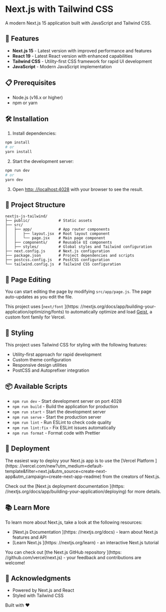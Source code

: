# Next.js with Tailwind CSS

A modern Next.js 15 application built with JavaScript and Tailwind CSS.

## 🚀 Features

- **Next.js 15** - Latest version with improved performance and features
- **React 19** - Latest React version with enhanced capabilities
- **Tailwind CSS** - Utility-first CSS framework for rapid UI development
- **JavaScript** - Modern JavaScript implementation

## 📋 Prerequisites

- Node.js (v16.x or higher)
- npm or yarn


## 🛠️ Installation

1. Install dependencies:
  ```bash
  npm install
  # or
  yarn install
  ```

2. Start the development server:
  ```bash
  npm run dev
  # or
  yarn dev
  ```
3. Open [http: //localhost:4028](http://localhost:4028) with your browser to see the result.

## 📁 Project Structure

```
nextjs-js-tailwind/
├── public/             # Static assets
├── src/
│   ├── app/            # App router components
│   │   ├── layout.jsx  # Root layout component
│   │   └── page.jsx    # Main page component
│   ├── components/     # Reusable UI components
│   ├── styles/         # Global styles and Tailwind configuration
├── next.config.js      # Next.js configuration
├── package.json        # Project dependencies and scripts
├── postcss.config.js   # PostCSS configuration
└── tailwind.config.js  # Tailwind CSS configuration

```

## 🧩 Page Editing

You can start editing the page by modifying `src/app/page.js`. The page auto-updates as you edit the file.

This project uses [`next/font`
	](https: //nextjs.org/docs/app/building-your-application/optimizing/fonts) to automatically optimize and load [Geist](https://vercel.com/font), a custom font family for Vercel.

## 🎨 Styling

This project uses Tailwind CSS for styling with the following features:
- Utility-first approach for rapid development
- Custom theme configuration
- Responsive design utilities
- PostCSS and Autoprefixer integration

## 📦 Available Scripts

- `npm run dev` - Start development server on port 4028
- `npm run build` - Build the application for production
- `npm run start` - Start the development server
- `npm run serve` - Start the production server
- `npm run lint` - Run ESLint to check code quality
- `npm run lint:fix` - Fix ESLint issues automatically
- `npm run format` - Format code with Prettier

## 📱 Deployment

The easiest way to deploy your Next.js app is to use the [Vercel Platform
	](https: //vercel.com/new?utm_medium=default-template&filter=next.js&utm_source=create-next-app&utm_campaign=create-next-app-readme) from the creators of Next.js.

Check out the [Next.js deployment documentation
	](https: //nextjs.org/docs/app/building-your-application/deploying) for more details.

## 📚 Learn More

To learn more about Next.js, take a look at the following resources:

- [Next.js Documentation
	](https: //nextjs.org/docs) - learn about Next.js features and API
- [Learn Next.js
	](https: //nextjs.org/learn) - an interactive Next.js tutorial

You can check out [the Next.js GitHub repository
	](https: //github.com/vercel/next.js) - your feedback and contributions are welcome!

## 🙏 Acknowledgments

- Powered by Next.js and React
- Styled with Tailwind CSS

Built with ❤️